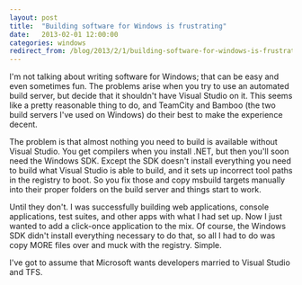 ```yaml
---
layout: post
title:  "Building software for Windows is frustrating"
date:   2013-02-01 12:00:00
categories: windows
redirect_from: /blog/2013/2/1/building-software-for-windows-is-frustrating/
---
```

I'm not talking about writing software for Windows; that can be easy and even sometimes fun.  The problems arise when you try to use an automated build server, but decide that it shouldn't have Visual Studio on it.  This seems like a pretty reasonable thing to do, and TeamCity and Bamboo (the two build servers I've used on Windows) do their best to make the experience decent.

The problem is that almost nothing you need to build is available without Visual Studio.  You get compilers when you install .NET, but then you'll soon need the Windows SDK.  Except the SDK doesn't install everything you need to build what Visual Studio is able to build, and it sets up incorrect tool paths in the registry to boot.  So you fix those and copy msbuild targets manually into their proper folders on the build server and things start to work.

Until they don't.  I was successfully building web applications, console applications, test suites, and other apps with what I had set up.  Now I just wanted to add a click-once application to the mix.  Of course, the Windows SDK didn't install everything necessary to do that, so all I had to do was copy MORE files over and muck with the registry.  Simple.

I've got to assume that Microsoft wants developers married to Visual Studio and TFS.